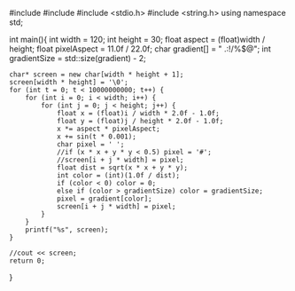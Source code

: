 
#include <cmath>
#include <iostream>
#include <stdio.h>
#include <string.h>
using namespace std;


int main(){ 
	int width = 120;
	int height = 30;
	float aspect = (float)width / height;
	float pixelAspect = 11.0f / 22.0f;
	char gradient[] = " .:!/%$@";
	int gradientSize = std::size(gradient) - 2;

	char* screen = new char[width * height + 1];
	screen[width * height] = '\0';
	for (int t = 0; t < 10000000000; t++) {
		for (int i = 0; i < width; i++) {
			for (int j = 0; j < height; j++) {
				float x = (float)i / width * 2.0f - 1.0f;
				float y = (float)j / height * 2.0f - 1.0f;
				x *= aspect * pixelAspect;
				x += sin(t * 0.001);
				char pixel = ' ';
				//if (x * x + y * y < 0.5) pixel = '#';
				//screen[i + j * width] = pixel;
				float dist = sqrt(x * x + y * y);
				int color = (int)(1.0f / dist);
				if (color < 0) color = 0;
				else if (color > gradientSize) color = gradientSize;
				pixel = gradient[color];
				screen[i + j * width] = pixel;
			}
		}
		printf("%s", screen);
	}
	
	//cout << screen;
	return 0;
}

